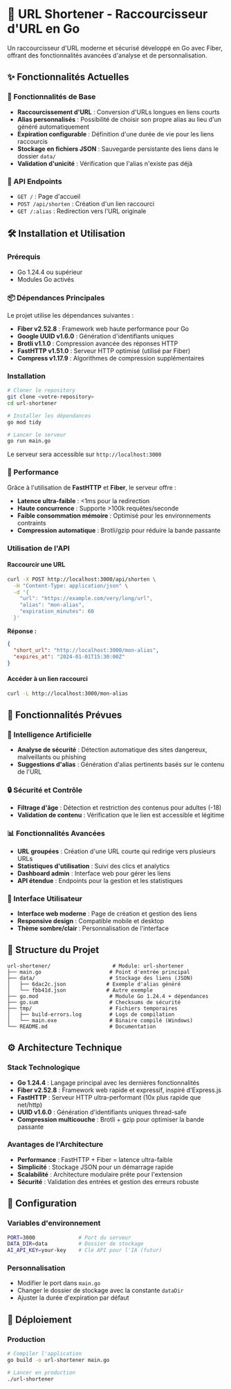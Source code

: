 # 🔗 URL Shortener - Raccourcisseur d'URL en Go

Un raccourcisseur d'URL moderne et sécurisé développé en Go avec Fiber, offrant des fonctionnalités avancées d'analyse et de personnalisation.

## ✨ Fonctionnalités Actuelles

### 🚀 Fonctionnalités de Base

- **Raccourcissement d'URL** : Conversion d'URLs longues en liens courts
- **Alias personnalisés** : Possibilité de choisir son propre alias au lieu d'un généré automatiquement
- **Expiration configurable** : Définition d'une durée de vie pour les liens raccourcis
- **Stockage en fichiers JSON** : Sauvegarde persistante des liens dans le dossier `data/`
- **Validation d'unicité** : Vérification que l'alias n'existe pas déjà

### 🔄 API Endpoints

- `GET /` : Page d'accueil
- `POST /api/shorten` : Création d'un lien raccourci
- `GET /:alias` : Redirection vers l'URL originale

## 🛠️ Installation et Utilisation

### Prérequis

- Go 1.24.4 ou supérieur
- Modules Go activés

### 📦 Dépendances Principales

Le projet utilise les dépendances suivantes :

- **Fiber v2.52.8** : Framework web haute performance pour Go
- **Google UUID v1.6.0** : Génération d'identifiants uniques
- **Brotli v1.1.0** : Compression avancée des réponses HTTP
- **FastHTTP v1.51.0** : Serveur HTTP optimisé (utilisé par Fiber)
- **Compress v1.17.9** : Algorithmes de compression supplémentaires

### Installation

```bash
# Cloner le repository
git clone <votre-repository>
cd url-shortener

# Installer les dépendances
go mod tidy

# Lancer le serveur
go run main.go
```

Le serveur sera accessible sur `http://localhost:3000`

### 🚀 Performance

Grâce à l'utilisation de **FastHTTP** et **Fiber**, le serveur offre :

- **Latence ultra-faible** : <1ms pour la redirection
- **Haute concurrence** : Supporte >100k requêtes/seconde
- **Faible consommation mémoire** : Optimisé pour les environnements contraints
- **Compression automatique** : Brotli/gzip pour réduire la bande passante

### Utilisation de l'API

#### Raccourcir une URL

```bash
curl -X POST http://localhost:3000/api/shorten \
  -H "Content-Type: application/json" \
  -d '{
    "url": "https://example.com/very/long/url",
    "alias": "mon-alias",
    "expiration_minutes": 60
  }'
```

**Réponse :**

```json
{
  "short_url": "http://localhost:3000/mon-alias",
  "expires_at": "2024-01-01T15:30:00Z"
}
```

#### Accéder à un lien raccourci

```bash
curl -L http://localhost:3000/mon-alias
```

## 🎯 Fonctionnalités Prévues

### 🤖 Intelligence Artificielle

- **Analyse de sécurité** : Détection automatique des sites dangereux, malveillants ou phishing
- **Suggestions d'alias** : Génération d'alias pertinents basés sur le contenu de l'URL

### 🔒 Sécurité et Contrôle

- **Filtrage d'âge** : Détection et restriction des contenus pour adultes (-18)
- **Validation de contenu** : Vérification que le lien est accessible et légitime

### 📊 Fonctionnalités Avancées

- **URL groupées** : Création d'une URL courte qui redirige vers plusieurs URLs
- **Statistiques d'utilisation** : Suivi des clics et analytics
- **Dashboard admin** : Interface web pour gérer les liens
- **API étendue** : Endpoints pour la gestion et les statistiques

### 🎨 Interface Utilisateur

- **Interface web moderne** : Page de création et gestion des liens
- **Responsive design** : Compatible mobile et desktop
- **Thème sombre/clair** : Personnalisation de l'interface

## 📁 Structure du Projet

```
url-shortener/                    # Module: url-shortener
├── main.go                      # Point d'entrée principal
├── data/                        # Stockage des liens (JSON)
│   ├── 6dac2c.json             # Exemple d'alias généré
│   └── fbb41d.json             # Autre exemple
├── go.mod                       # Module Go 1.24.4 + dépendances
├── go.sum                       # Checksums de sécurité
├── tmp/                         # Fichiers temporaires
│   ├── build-errors.log         # Logs de compilation
│   └── main.exe                 # Binaire compilé (Windows)
└── README.md                    # Documentation
```

## ⚙️ Architecture Technique

### Stack Technologique

- **Go 1.24.4** : Langage principal avec les dernières fonctionnalités
- **Fiber v2.52.8** : Framework web rapide et expressif, inspiré d'Express.js
- **FastHTTP** : Serveur HTTP ultra-performant (10x plus rapide que net/http)
- **UUID v1.6.0** : Génération d'identifiants uniques thread-safe
- **Compression multicouche** : Brotli + gzip pour optimiser la bande passante

### Avantages de l'Architecture

- **Performance** : FastHTTP + Fiber = latence ultra-faible
- **Simplicité** : Stockage JSON pour un démarrage rapide
- **Scalabilité** : Architecture modulaire prête pour l'extension
- **Sécurité** : Validation des entrées et gestion des erreurs robuste

## 🔧 Configuration

### Variables d'environnement

```bash
PORT=3000              # Port du serveur
DATA_DIR=data          # Dossier de stockage
AI_API_KEY=your-key    # Clé API pour l'IA (futur)
```

### Personnalisation

- Modifier le port dans `main.go`
- Changer le dossier de stockage avec la constante `dataDir`
- Ajuster la durée d'expiration par défaut

## 🚀 Déploiement

### Production

```bash
# Compiler l'application
go build -o url-shortener main.go

# Lancer en production
./url-shortener
```

